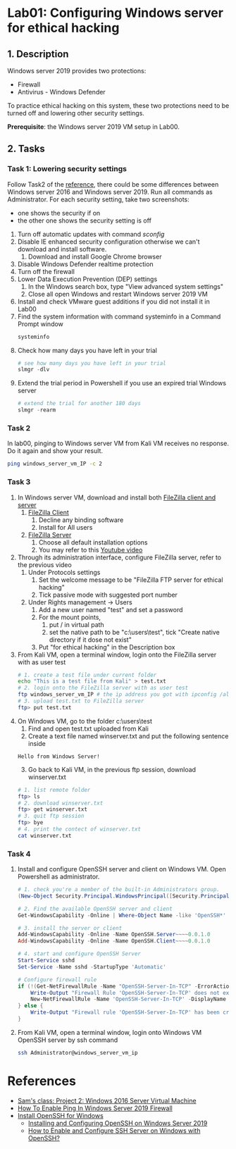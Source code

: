 # Lab01: Configuring Windows server for ethical hacking

## 1. Description
Windows server 2019 provides two protections:

* Firewall
* Antivirus - Windows Defender

To practice ethical hacking on this system, these two protections need to be turned off and lowering other security settings. 

**Prerequisite**: the Windows server 2019 VM setup in Lab00.

## 2. Tasks
### Task 1: Lowering security settings
Follow Task2 of the [reference](https://samsclass.info/123/proj10/123p2win.htm), there could be some differences between Windows server 2016 and Windows server 2019. Run all commands as Administrator. For each security setting, take two screenshots:
* one shows the security if on
* the other one shows the security setting is off

1. Turn off automatic updates with command *sconfig*
2. Disable IE enhanced security configuration otherwise we can't download and install software.
   1. Download and install Google Chrome browser
3. Disable Windows Defender realtime protection
4. Turn off the firewall
5. Lower Data Execution Prevention (DEP) settings
   1. In the Windows search box, type "View advanced system settings"
   2. Close all open Windows and restart Windows server 2019 VM
6. Install and check VMware guest additions if you did not install it in Lab00
7. Find the system information with command systeminfo in a Command Prompt window
    ```cmd
    systeminfo
    ```
8. Check how many days you have left in your trial
    ```powershell
    # see how many days you have left in your trial
    slmgr -dlv
    ```
9. Extend the trial period in Powershell if you use an expired trial Windows server
    ```powershell
    # extend the trial for another 180 days
    slmgr -rearm
    ```    

### Task 2
In lab00, pinging to Windows server VM from Kali VM receives no response.
Do it again and show your result.

```bash
ping windows_server_vm_IP -c 2
```

### Task 3
1. In Windows server VM, download and install both [FileZilla client and server](https://filezilla-project.org/)
   1. [FileZilla Client](https://wiki.filezilla-project.org/Client_Installation)
      1. Decline any binding software
      2. Install for All users
   2. [FileZilla Server](https://wiki.filezilla-project.org/FileZilla_FTP_Server)
      1. Choose all default installation options
      2. You may refer to this [Youtube video](https://youtu.be/XXLnkeNjdCo)
2. Through its administration interface, configure FileZilla server, refer to the previous video
   1. Under Protocols settings
      1. Set the welcome message to be "FileZilla FTP server for ethical hacking"
      2. Tick passive mode with suggested port number
   2. Under Rights management -> Users
      1. Add a new user named "test" and set a password
      2. For the mount points, 
         1. put / in virtual path
         2. set the native path to be "c:\users\test", tick "Create native directory if it dose not exist"
      3. Put "for ethical hacking" in the Description box
3. From Kali VM, open a terminal window, login onto the FileZilla server with as user test
    ```bash
    # 1. create a test file under current folder
    echo "This is a test file from Kali" > test.txt
    # 2. login onto the FileZilla server with as user test
    ftp windows_server_vm_IP # the ip address you got with ipconfig /all in Windows VM)
    # 3. upload test.txt to FileZilla server
    ftp> put test.txt
    ```
4. On Windows VM, go to the folder c:\users\test
   1. Find and open test.txt uploaded from Kali
   2. Create a text file named winserver.txt and put the following sentence inside
    ```
    Hello from Windows Server!
    ```
   3. Go back to Kali VM, in the previous ftp session, download winserver.txt
    ```bash
    # 1. list remote folder
    ftp> ls
    # 2. download winserver.txt
    ftp> get winserver.txt
    # 3. quit ftp session
    ftp> bye
    # 4. print the contect of winserver.txt
    cat winserver.txt
    ```
### Task 4
1. Install and configure OpenSSH server and client on Windows VM. Open Powershell as administrator.
    ```powershell
    # 1. check you're a member of the built-in Administrators group.
    (New-Object Security.Principal.WindowsPrincipal([Security.Principal.WindowsIdentity]::GetCurrent())).IsInRole([Security.Principal.WindowsBuiltInRole]::Administrator)

    # 2. Find the available OpenSSH server and client
    Get-WindowsCapability -Online | Where-Object Name -like 'OpenSSH*'

    # 3. install the server or client
    Add-WindowsCapability -Online -Name OpenSSH.Server~~~~0.0.1.0
    Add-WindowsCapability -Online -Name OpenSSH.Client~~~~0.0.1.0

    # 4. start and configure OpenSSH Server
    Start-Service sshd
    Set-Service -Name sshd -StartupType 'Automatic'

    # Configure firewall rule
    if (!(Get-NetFirewallRule -Name "OpenSSH-Server-In-TCP" -ErrorAction SilentlyContinue | Select-Object Name, Enabled)) {
        Write-Output "Firewall Rule 'OpenSSH-Server-In-TCP' does not exist, creating it..."
        New-NetFirewallRule -Name 'OpenSSH-Server-In-TCP' -DisplayName 'OpenSSH Server (sshd)' -Enabled True -Direction Inbound -Protocol TCP -Action Allow -LocalPort 22
    } else {
        Write-Output "Firewall rule 'OpenSSH-Server-In-TCP' has been created and exists."
    }
    ```
2. From Kali VM, open a terminal window, login onto Windows VM OpenSSH server by ssh command
    ```bash
    ssh Administrator@windows_server_vm_ip
    ```

# References
* [Sam's class: Project 2: Windows 2016 Server Virtual Machine](https://samsclass.info/123/proj10/123p2win.htm)
* [How To Enable Ping In Windows Server 2019 Firewall](https://www.rootusers.com/how-to-enable-ping-in-windows-server-2019-firewall/)
* [Install OpenSSH for Windows](https://learn.microsoft.com/en-us/windows-server/administration/openssh/openssh_install_firstuse?tabs=powershell)
  * [Installing and Configuring OpenSSH on Windows Server 2019](https://techcommunity.microsoft.com/t5/itops-talk-blog/installing-and-configuring-openssh-on-windows-server-2019/ba-p/309540)
  * [How to Enable and Configure SSH Server on Windows with OpenSSH?](https://woshub.com/connect-to-windows-via-ssh/)